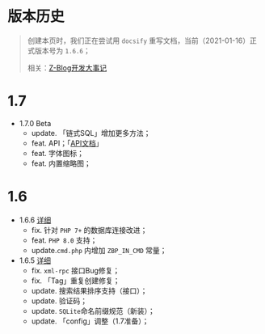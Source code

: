# 版本历史

> 创建本页时，我们正在尝试用 `docsify` 重写文档，当前（2021-01-16）正式版本号为 `1.6.6`；
>
> 相关：[Z-Blog开发大事记](https://www.zblogcn.com/about/ "Z-Blog开发大事记")

# 1.7

- 1.7.0 Beta
  - update. 「链式SQL」增加更多方法；
  - feat. API；「[API文档](dev-api-design "API文档")」
  - feat. 字体图标；
  - feat. 内置缩略图；

# 1.6

- 1.6.6 [详细](https://blog.zblogcn.com/2020/12/01/115/ "1.6.6")
  - fix. 针对 `PHP 7+` 的数据库连接改进；
  - feat. `PHP 8.0` 支持；
  - update.`cmd.php` 内增加 `ZBP_IN_CMD` 常量；
- 1.6.5 [详细](https://blog.zblogcn.com/2020/09/01/113/ "1.6.5")
  - fix. `xml-rpc` 接口Bug修复；
  - fix. 「Tag」重复创建修复；
  - update. 搜索结果排序支持（接口）；
  - update. 验证码；
  - update. `SQLite`命名前缀规范（新装）；
  - update. 「config」调整（1.7准备）；
